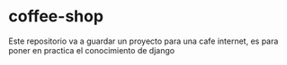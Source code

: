 # coffee-shop
Este repositorio va a guardar un proyecto para una cafe internet, es para poner en practica el conocimiento de django 
